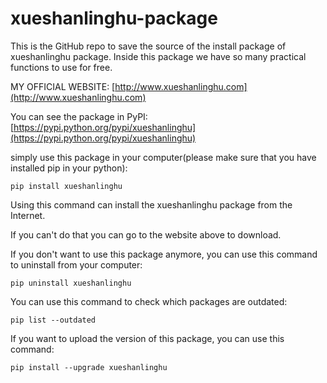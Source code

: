 # xueshanlinghu-package
This is the GitHub repo to save the source of the install package of xueshanlinghu package. Inside this package we have so many practical functions to use for free.

MY OFFICIAL WEBSITE: [http://www.xueshanlinghu.com](http://www.xueshanlinghu.com)

You can see the package in PyPI:
[https://pypi.python.org/pypi/xueshanlinghu](https://pypi.python.org/pypi/xueshanlinghu)

simply use this package in your computer(please make sure that you have installed pip in your python):

    pip install xueshanlinghu

Using this command can install the xueshanlinghu package from the Internet.

If you can't do that you can go to the website above to download.

If you don't want to use this package anymore, you can use this command to uninstall from your computer:

    pip uninstall xueshanlinghu

You can use this command to check which packages are outdated:

    pip list --outdated

If you want to upload the version of this package, you can use this command:

    pip install --upgrade xueshanlinghu
